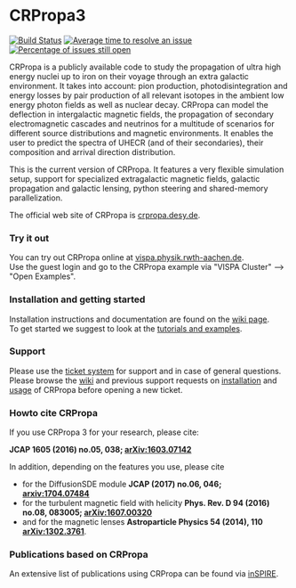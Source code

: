 CRPropa3
========

[![Build Status](https://travis-ci.org/CRPropa/CRPropa3.svg?branch=master)](https://travis-ci.org/CRPropa/CRPropa3)
[![Average time to resolve an issue](http://isitmaintained.com/badge/resolution/CRPropa/CRPropa3.svg)](http://isitmaintained.com/project/CRPropa/CRPropa3 "Average time to resolve an issue")
[![Percentage of issues still open](http://isitmaintained.com/badge/open/CRPropa/CRPropa3.svg)](http://isitmaintained.com/project/CRPropa/CRPropa3 "Percentage of issues still open")

CRPropa is a publicly available code to study the propagation of ultra high energy nuclei up to iron on their voyage through an extra galactic environment. It takes into account: pion production, photodisintegration and energy losses by pair production of all relevant isotopes in the ambient low energy photon fields as well as nuclear decay. CRPropa can model the deflection in intergalactic magnetic fields, the propagation of secondary electromagnetic cascades and neutrinos for a multitude of scenarios for different source distributions and magnetic environments. It enables the user to predict the spectra of UHECR (and of their secondaries), their composition and arrival direction distribution.

This is the current version of CRPropa.
It features a very flexible simulation setup, support for specialized extragalactic magnetic fields, galactic propagation and galactic lensing, python steering and shared-memory parallelization.

The official web site of CRPropa is [crpropa.desy.de](https://crpropa.desy.de/).

### Try it out
You can try out CRPropa online at [vispa.physik.rwth-aachen.de](https://vispa.physik.rwth-aachen.de/).  
Use the guest login and go to the CRPropa example via "VISPA Cluster" --> "Open Examples".

### Installation and getting started
Installation instructions and documentation are found on the [wiki page](https://github.com/CRPropa/CRPropa3/wiki).  
To get started we suggest to look at the [tutorials and examples](https://github.com/CRPropa/CRPropa3-notebooks#crpropa-3-notebooks).

### Support
Please use the [ticket system](https://github.com/CRPropa/CRPropa3/issues) for support and in case of general questions.
Please browse the [wiki](https://github.com/CRPropa/CRPropa3/wiki) and previous
support requests on
[installation](https://github.com/CRPropa/CRPropa3/issues?utf8=%E2%9C%93&q=is%3Aissue+label%3Ainstallation+)
and
[usage](https://github.com/CRPropa/CRPropa3/issues?utf8=%E2%9C%93&q=label%3Ausage-question+)
of CRPropa before opening a new ticket.


### Howto cite CRPropa
If you use CRPropa 3 for your research, please cite:

**JCAP 1605 (2016) no.05, 038; [arXiv:1603.07142](https://arxiv.org/abs/1603.07142)**

In addition, depending on the features you use, please cite
+ for the DiffusionSDE module **JCAP (2017) no.06, 046; [arxiv:1704.07484](https://arxiv.org/abs/1704.07484)**
+ for the turbulent magnetic field with helicity **Phys. Rev. D 94 (2016) no.08, 083005; [arXiv:1607.00320](https://arxiv.org/abs/1607.00320)**
+ and for the magnetic lenses **Astroparticle Physics 54 (2014), 110 [arXiv:1302.3761](https://arxiv.org/abs/1302.3761)**.


### Publications based on CRPropa
An extensive list of publications using CRPropa can be found via
[inSPIRE](http://inspirehep.net/search?ln=en&ln=en&p=refersto%3Arecid%3A1322902+or+refersto%3Arecid%3A1432676+or+refersto%3Arecid%3A1242078&of=hb&action_search=Search&sf=earliestdate&so=d&rm=&rg=25&sc=0).

